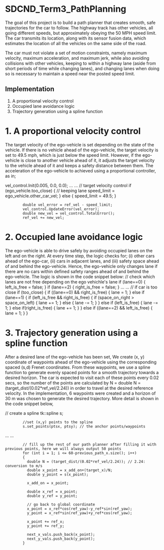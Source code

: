 # SDCND_Term3_PathPlanning
The goal of this project is to build a path planner that creates smooth, safe trajectories for the car to follow. The highway track has other vehicles, all going different speeds, but approximately obeying the 50 MPH speed limit.
The car transmits its location, along with its sensor fusion data, which estimates the location of all the vehicles on the same side of the road.

The car must not violate a set of motion constraints, namely maximum velocity, maximum acceleration, and maximum jerk, while also avoiding collisions with other vehicles, keeping to within a highway lane (aside from short periods of time while changing lanes), and changing lanes when doing so is necessary to maintain a speed near the posted speed limit.

## Implementation
1. A proportional velocity control
2. Occupied lane avoidance logic
3. Trajectory generation using a spline function

# 1. A proportional velocity control
The target velocity of the ego-vehicle is set depending on the state of the vehicle. If there is no vehicle ahead of the ego-vehicle, the target velocity is set to 49.5 mph, which is just below the speed limit. However, if the ego-vehicle is close to another vehicle ahead of it, it adjusts the target velocity to the vehicle ahead of it and keeps a safety distance between them. The acceleration of the ego-vehicle to achieved using a proportional controller, as in;

  vel_control.Init(0.005, 0.0, 0.0);
...
...
            // target velocity control
            if (ego_vehicle.too_close)
            {
              // keeping lane
              speed_limit = ego_vehicle.other_car_vel;
            } else {
              speed_limit = 49.5;
            }

            double vel_error = ref_vel - speed_limit;
            vel_control.UpdateError(vel_error);
            double new_vel = vel_control.TotalError();
            ref_vel += new_vel;
            
 
 # 2. Occupied lane avoidance logic
 The ego-vehicle is able to drive safely by avoiding occupied lanes on the left and on the right. At every time step, the logic checks for; (i) other cars ahead of the ego-car, (ii) cars in adjacent lanes, and (iii) safety space ahead of and behind the ego-vehicle. Hence, the ego-vehicle only changes lane if there are no cars within defined safety ranges ahead of and behind the ego-vehicle. The logic is shown in the code snippet below:
// check which lanes are not free depending on the ego vehichle's lane
  if (lane==0)
  {
    left_is_free = false;
  }
  if (lane==2)
  {
    right_is_free = false;
  }
...
...
    // if car is too close
    if (too_close) 
    {
      if ((lane==0) && right_is_free)
      {
          lane = 1;
      }
      else if (lane==1)
      {
        if (left_is_free && right_is_free)
        {
          if (space_on_right > space_on_left)
          {
            lane += 1;
          } else {
            lane -= 1;
          }
        } else if (left_is_free) { 
          lane -= 1;
        } else if(right_is_free) {
          lane += 1;
        }
      }
      else if ((lane==2) && left_is_free)
      {
          lane = 1;
      }
    }
    
  
 
 # 3. Trajectory generation using a spline function
 After a desired lane of the ego-vehicle has been set, We create (x, y) coordinate of waypoints ahead of the ego-vehicle using the corresponding spaced (s,d) Frenet coordinates. From these waypoints, we use a spline function to generate evenly spaced points for a smooth trajectory towards a desired horizon. The car is expected to visit each of these points every 0.02 secs, so the number of the points are calculated by N = double N = (target_dist/(0.02*ref_vel/2.24)) in order to travel at the desired reference velocity. In the implementation, 6 waypoints were created and a horizon of 30 m was chosen to generate the desired trajectory. More detail is shown in the code snippet below,
 
 // create a spline
            tk::spline s;

            //set (x,y) points to the spline
            s.set_points(ptsx, ptsy); // the anchor points/waypoints

...
...

            // fill up the rest of our path planner after filling it with previous points, here we will always output 50 points
            for (int i = 1; i <= 60-previous_path_x.size(); i++)
            {
              double N = (target_dist/(0.02*ref_vel/2.24)); // 2.24: conversion to m/s
              double x_point = x_add_on+(target_x)/N;
              double y_point = s(x_point);

              x_add_on = x_point;

              double x_ref = x_point;
              double y_ref = y_point;

              // go back to global coordinate
              x_point = x_ref*cos(ref_yaw)-y_ref*sin(ref_yaw);
              y_point = x_ref*sin(ref_yaw)+y_ref*cos(ref_yaw);

              x_point += ref_x;
              y_point += ref_y;

              next_x_vals.push_back(x_point);
              next_y_vals.push_back(y_point);
            }
            
      
    
